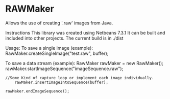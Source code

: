 RAWMaker
========

Allows the use of creating '.raw' images from Java.

Instructions
  This library was created using Netbeans 7.3.1
  It can be built and included into other projects.
  The current build is in ./dist
  
Usage:
  To save a single image (example):
    RawMaker.createSingleImage("test.raw", buffer);
  
  To save a data stream (example):
    RawMaker rawMaker = new RawMaker();
    rawMaker.startImageSequence("imageSequence.raw");

    //Some Kind of capture loop or implement each image individually.
        rawMaker.insertImageIntoSequence(buffer);
    
    rawMaker.endImageSequence();